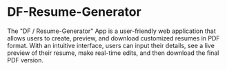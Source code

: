 # DF-Resume-Generator
The "DF / Resume-Generator" App is a user-friendly web application that allows users to create, preview, and download customized resumes in PDF format. With an intuitive interface, users can input their details, see a live preview of their resume, make real-time edits, and then download the final PDF version.

